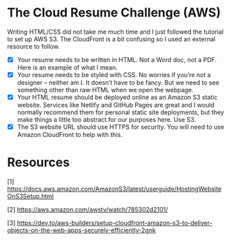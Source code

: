 # The Cloud Resume Challenge (AWS)
Writing HTML/CSS did not take me much time and I just followed the tutorial to set up AWS S3. The CloudFront is a bit confusing so I used an external resource to follow.

- [x] Your resume needs to be written in HTML. Not a Word doc, not a PDF. Here is an example of what I mean.
- [x] Your resume needs to be styled with CSS. No worries if you’re not a designer – neither am I. It doesn’t have to be fancy. But we need to see something other than raw HTML when we open the webpage.
- [x] Your HTML resume should be deployed online as an Amazon S3 static website. Services like Netlify and GitHub Pages are great and I would normally recommend them for personal static site deployments, but they make things a little too abstract for our purposes here. Use S3.
- [x] The S3 website URL should use HTTPS for security. You will need to use Amazon CloudFront to help with this.

# Resources
[1] https://docs.aws.amazon.com/AmazonS3/latest/userguide/HostingWebsiteOnS3Setup.html

[2] https://aws.amazon.com/awstv/watch/785302d2101/

[3] https://dev.to/aws-builders/setup-cloudfront-amazon-s3-to-deliver-objects-on-the-web-apps-securely-efficiently-2gnk